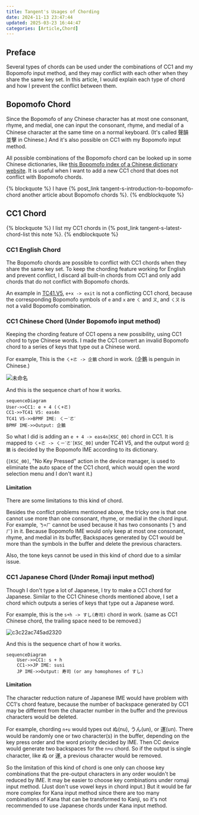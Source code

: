 ```yaml
---
title: Tangent's Usages of Chording
date: 2024-11-13 23:47:44
updated: 2025-03-23 16:44:47
categories: [Article,Chord]
---
```


## Preface

Several types of chords can be used under the combinations of CC1 and my Bopomofo input method, and they may conflict with each other when they share the same key set. In this article, I would explain each type of chord and how I prevent the conflict between them.

## Bopomofo Chord

Since the Bopomofo of any Chinese character has at most one consonant, rhyme, and medial, one can input the consonant, rhyme, and medial of a Chinese character at the same time on a normal keyboard. (It's called 聲韻並擊 in Chinese.) And it's also possible on CC1 with my Bopomofo input method. 

All possible combinations of the Bopomofo chord can be looked up in some Chinese dictionaries, like [this Bopomofo index of a Chinese dictionary website](https://www.zdic.net/zd/zy/). It is useful when I want to add a new CC1 chord that does not conflict with Bopomofo chords.

{% blockquote %}
I have {% post_link tangent-s-introduction-to-bopomofo-chord another article about Bopomofo chords %}.
{% endblockquote %}

## CC1 Chord

{% blockquote %}
I list my CC1 chords in {% post_link tangent-s-latest-chord-list this note %}.
{% endblockquote %}

### CC1 English Chord

The Bopomofo chords are possible to conflict with CC1 chords when they share the same key set. To keep the chording feature working for English and prevent conflict, I discard all built-in chords from CC1 and only add chords that do not conflict with Bopomofo chords. 

An example in [TC41.V5](/@andy23512/HJRUbUH4n#V5-Latest), `e+x -> exit` is not a conflicting CC1 chord, because the corresponding Bopomofo symbols of `e` and `x` are `ㄑ` and `ㄡ`, and `ㄑㄡ` is not a valid Bopomofo combination.

### CC1 Chinese Chord (Under Bopomofo input method)

Keeping the chording feature of CC1 opens a new possibility, using CC1 chord to type Chinese words. I made the CC1 convert an invalid Bopomofo chord to a series of keys that type out a Chinese word.

For example, This is the `ㄑ+ㄜ -> 企鵝` chord in work. (企鵝 is penguin in Chinese.)

![未命名](https://hackmd.io/_uploads/SkBHwn2_T.gif)

And this is the sequence chart of how it works.

```mermaid
sequenceDiagram
User->>CC1: e + 4 (ㄑ+ㄜ)
CC1->>TC41 V5: eas4n
TC41 V5->>BPMF IME: ㄑㄧˋㄜˊ
BPMF IME->>Output: 企鵝
```

So what I did is adding an `e + 4 -> eas4n[KSC_00]` chord in CC1. It is mapped to `ㄑ+ㄜ -> ㄑㄧˋㄜˊ[KSC_00]` under TC41 V5, and the output word `企鵝` is decided by the Bopomofo IME according to its dictionary.

(`[KSC_00]`, "No Key Pressed" action in the device manager, is used to eliminate the auto space of the CC1 chord, which would open the word selection menu and I don't want it.)

#### Limitation

There are some limitations to this kind of chord. 

Besides the conflict problems mentioned above, the tricky one is that one cannot use more than one consonant, rhyme, or medial in the chord input. For example, `ㄋ+ㄏ` cannot be used because it has two consonants (`ㄋ` and `ㄏ`) in it. Because Bopomofo IME would only keep at most one consonant, rhyme, and medial in its buffer, Backspaces generated by CC1 would be more than the symbols in the buffer and delete the previous characters.

Also, the tone keys cannot be used in this kind of chord due to a similar issue.

### CC1 Japanese Chord (Under Romaji input method)

Though I don't type a lot of Japanese, I try to make a CC1 chord for Japanese. Similar to the CC1 Chinese chords mentioned above, I set a chord which outputs a series of keys that type out a Japanese word.

For example, this is the `s+h -> すし(寿司)` chord in work. (same as CC1 Chinese chord, the trailing space need to be removed.)

![c3c22ac745ad2320](https://hackmd.io/_uploads/HkPjpxeCa.gif)

And this is the sequence chart of how it works.

```mermaid
sequenceDiagram
    User->>CC1: s + h
    CC1->>JP IME: susi
    JP IME->>Output: 寿司 (or any homophones of すし)
```

#### Limitation

The character reduction nature of Japanese IME would have problem with CC1's chord feature, because the number of backspace generated by CC1 may be different from the character number in the buffer and the previous characters would be deleted.

For example, chording `n+u` would types out ぬ(nu), うん(un), or 運(un). There would be randomly one or two character(s) in the buffer, depending on the key press order and the word priority decided by IME. Then CC device would generate two backspaces for the `n+u` chord. So if the output is single character, like ぬ or 運, a previous character would be removed.

So the limitation of this kind of chord is one only can choose key combinations that the pre-output characters in any order wouldn't be reduced by IME. It may be easier to choose key combinations under romaji input method. (Just don't use vowel keys in chord input.) But it would be far more complex for Kana input method since there are too many combinations of Kana that can be transformed to Kanji, so it's not recommended to use Japanese chords under Kana input method. 
